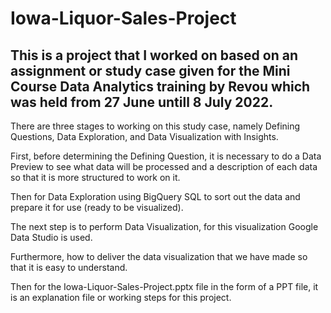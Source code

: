 # Iowa-Liquor-Sales-Project
This is a project that I worked on based on an assignment or study case given for the Mini Course Data Analytics training by Revou which was held from 27 June untill 8 July 2022.
-----------------------------------------------------------------------------------

There are three stages to working on this study case, namely Defining Questions, Data Exploration, and Data Visualization with Insights.

First, before determining the Defining Question, it is necessary to do a Data Preview to see what data will be processed and a description of each data so that it is more structured to work on it.

Then for Data Exploration using BigQuery SQL to sort out the data and prepare it for use (ready to be visualized).

The next step is to perform Data Visualization, for this visualization Google Data Studio is used.

Furthermore, how to deliver the data visualization that we have made so that it is easy to understand.

Then for the Iowa-Liquor-Sales-Project.pptx file in the form of a PPT file, it is an explanation file or working steps for this project.
